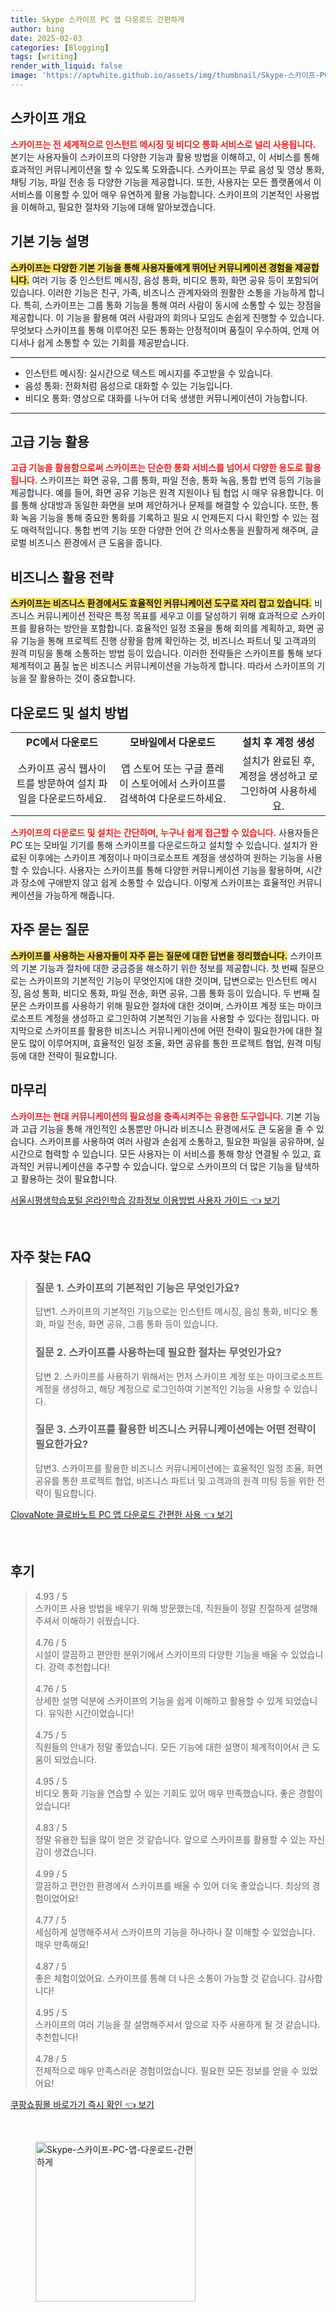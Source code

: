 ```yaml
---
title: Skype 스카이프 PC 앱 다운로드 간편하게
author: bing
date: 2025-02-03
categories: [Blogging]
tags: [writing]
render_with_liquid: false
image: 'https://aptwhite.github.io/assets/img/thumbnail/Skype-스카이프-PC-앱-다운로드-간편하게.webp'
---
```



<h2 id='스카이프 개요'>스카이프 개요</h2>

<p><b><span style="color: #ee2323;">스카이프는 전 세계적으로 인스턴트 메시징 및 비디오 통화 서비스로 널리 사용됩니다.</span></b> 본기는 사용자들이 스카이프의 다양한 기능과 활용 방법을 이해하고, 이 서비스를 통해 효과적인 커뮤니케이션을 할 수 있도록 도와줍니다. 스카이프는 무료 음성 및 영상 통화, 채팅 기능, 파일 전송 등 다양한 기능을 제공합니다. 또한, 사용자는 모든 플랫폼에서 이 서비스를 이용할 수 있어 매우 유연하게 활용 가능합니다. 스카이프의 기본적인 사용법을 이해하고, 필요한 절차와 기능에 대해 알아보겠습니다.</p>

<h2 id='기본 기능 설명'>기본 기능 설명</h2>

<p><b><span style="background-color: #ffe066;">스카이프는 다양한 기본 기능을 통해 사용자들에게 뛰어난 커뮤니케이션 경험을 제공합니다.</span></b> 여러 기능 중 인스턴트 메시징, 음성 통화, 비디오 통화, 화면 공유 등이 포함되어 있습니다. 이러한 기능은 친구, 가족, 비즈니스 관계자와의 원활한 소통을 가능하게 합니다. 특히, 스카이프는 그룹 통화 기능을 통해 여러 사람이 동시에 소통할 수 있는 장점을 제공합니다. 이 기능을 활용해 여러 사람과의 회의나 모임도 손쉽게 진행할 수 있습니다. 무엇보다 스카이프를 통해 이루어진 모든 통화는 안정적이며 품질이 우수하여, 언제 어디서나 쉽게 소통할 수 있는 기회를 제공받습니다.</p>

<hr />

<ul>
    <li>인스턴트 메시징: 실시간으로 텍스트 메시지를 주고받을 수 있습니다.</li>
    <li>음성 통화: 전화처럼 음성으로 대화할 수 있는 기능입니다.</li>
    <li>비디오 통화: 영상으로 대화를 나누어 더욱 생생한 커뮤니케이션이 가능합니다.</li>
</ul>

<hr />

<h2 id='고급 기능 활용'>고급 기능 활용</h2>

<p><b><span style="color: #ee2323;">고급 기능을 활용함으로써 스카이프는 단순한 통화 서비스를 넘어서 다양한 용도로 활용됩니다.</span></b> 스카이프는 화면 공유, 그룹 통화, 파일 전송, 통화 녹음, 통합 번역 등의 기능을 제공합니다. 예를 들어, 화면 공유 기능은 원격 지원이나 팀 협업 시 매우 유용합니다. 이를 통해 상대방과 동일한 화면을 보며 제안하거나 문제를 해결할 수 있습니다. 또한, 통화 녹음 기능을 통해 중요한 통화를 기록하고 필요 시 언제든지 다시 확인할 수 있는 점도 매력적입니다. 통합 번역 기능 또한 다양한 언어 간 의사소통을 원활하게 해주며, 글로벌 비즈니스 환경에서 큰 도움을 줍니다.</p>

<h2 id='비즈니스 활용 전략'>비즈니스 활용 전략</h2>

<p><b><span style="background-color: #ffe066;">스카이프는 비즈니스 환경에서도 효율적인 커뮤니케이션 도구로 자리 잡고 있습니다.</span></b> 비즈니스 커뮤니케이션 전략은 특정 목표를 세우고 이를 달성하기 위해 효과적으로 스카이프를 활용하는 방안을 포함합니다. 효율적인 일정 조율을 통해 회의를 계획하고, 화면 공유 기능을 통해 프로젝트 진행 상황을 함께 확인하는 것, 비즈니스 파트너 및 고객과의 원격 미팅을 통해 소통하는 방법 등이 있습니다. 이러한 전략들은 스카이프를 통해 보다 체계적이고 품질 높은 비즈니스 커뮤니케이션을 가능하게 합니다. 따라서 스카이프의 기능을 잘 활용하는 것이 중요합니다.</p>

<h2 id='다운로드 및 설치 방법'>다운로드 및 설치 방법</h2>

<table>
    <tr>
        <td style="text-align: center; height: 17px;"><b>PC에서 다운로드</b></td>
        <td style="text-align: center; height: 17px;"><b>모바일에서 다운로드</b></td>
        <td style="text-align: center; height: 17px;"><b>설치 후 계정 생성</b></td>
    </tr>
    <tr>
        <td style="text-align: center; height: 17px;">스카이프 공식 웹사이트를 방문하여 설치 파일을 다운로드하세요.</td>
        <td style="text-align: center; height: 17px;">앱 스토어 또는 구글 플레이 스토어에서 스카이프를 검색하여 다운로드하세요.</td>
        <td style="text-align: center; height: 17px;">설치가 완료된 후, 계정을 생성하고 로그인하여 사용하세요.</td>
    </tr>
</table>

<p><b><span style="color: #ee2323;">스카이프의 다운로드 및 설치는 간단하며, 누구나 쉽게 접근할 수 있습니다.</span></b> 사용자들은 PC 또는 모바일 기기를 통해 스카이프를 다운로드하고 설치할 수 있습니다. 설치가 완료된 이후에는 스카이프 계정이나 마이크로소프트 계정을 생성하여 원하는 기능을 사용할 수 있습니다. 사용자는 스카이프를 통해 다양한 커뮤니케이션 기능을 활용하며, 시간과 장소에 구애받지 않고 쉽게 소통할 수 있습니다. 이렇게 스카이프는 효율적인 커뮤니케이션을 가능하게 해줍니다.</p>

<h2 id='자주 묻는 질문'>자주 묻는 질문</h2>

<p><b><span style="background-color: #ffe066;">스카이프를 사용하는 사용자들이 자주 묻는 질문에 대한 답변을 정리했습니다.</span></b> 스카이프의 기본 기능과 절차에 대한 궁금증을 해소하기 위한 정보를 제공합니다. 첫 번째 질문으로는 스카이프의 기본적인 기능이 무엇인지에 대한 것이며, 답변으로는 인스턴트 메시징, 음성 통화, 비디오 통화, 파일 전송, 화면 공유, 그룹 통화 등이 있습니다. 두 번째 질문은 스카이프를 사용하기 위해 필요한 절차에 대한 것이며, 스카이프 계정 또는 마이크로소프트 계정을 생성하고 로그인하여 기본적인 기능을 사용할 수 있다는 점입니다. 마지막으로 스카이프를 활용한 비즈니스 커뮤니케이션에 어떤 전략이 필요한가에 대한 질문도 많이 이루어지며, 효율적인 일정 조율, 화면 공유를 통한 프로젝트 협업, 원격 미팅 등에 대한 전략이 필요합니다.</p>

<h2 id='마무리'>마무리</h2>

<p><b><span style="color: #ee2323;">스카이프는 현대 커뮤니케이션의 필요성을 충족시켜주는 유용한 도구입니다.</span></b> 기본 기능과 고급 기능을 통해 개인적인 소통뿐만 아니라 비즈니스 환경에서도 큰 도움을 줄 수 있습니다. 스카이프를 사용하여 여러 사람과 손쉽게 소통하고, 필요한 파일을 공유하며, 실시간으로 협력할 수 있습니다. 모든 사용자는 이 서비스를 통해 항상 연결될 수 있고, 효과적인 커뮤니케이션을 추구할 수 있습니다. 앞으로 스카이프의 더 많은 기능을 탐색하고 활용하는 것이 필요합니다.</p>


<p><a class="click-button" title="서울시평생학습포털 온라인학습 강좌정보 이용방법 사용자 가이드" href="https://aptwhite.github.io/posts/%EC%84%9C%EC%9A%B8%EC%8B%9C%ED%8F%89%EC%83%9D%ED%95%99%EC%8A%B5%ED%8F%AC%ED%84%B8-%EC%98%A8%EB%9D%BC%EC%9D%B8%ED%95%99%EC%8A%B5-%EA%B0%95%EC%A2%8C%EC%A0%95%EB%B3%B4-%EC%9D%B4%EC%9A%A9%EB%B0%A9%EB%B2%95-%EC%82%AC%EC%9A%A9%EC%9E%90-%EA%B0%80%EC%9D%B4%EB%93%9C/" rel="dofollow">서울시평생학습포털 온라인학습 강좌정보 이용방법 사용자 가이드 👈 보기</a></p><br>
<h2 id='자주_찾는_FAQ'>자주 찾는 FAQ</h2>
<div itemscope="" itemtype="https://schema.org/FAQPage"> 
<blockquote> 
<div itemscope="" itemprop="mainEntity" itemtype="https://schema.org/Question"> 
<h3 itemprop="name">질문 1. 스카이프의 기본적인 기능은 무엇인가요?</h3> 
<div itemscope="" itemprop="acceptedAnswer" itemtype="https://schema.org/Answer"> 
<span itemprop="text"> 
<p>답변1. 스카이프의 기본적인 기능으로는 인스턴트 메시징, 음성 통화, 비디오 통화, 파일 전송, 화면 공유, 그룹 통화 등이 있습니다.</p> 
</span> 
</div> 
</div> 

<div itemscope="" itemprop="mainEntity" itemtype="https://schema.org/Question"> 
<h3 itemprop="name">질문 2. 스카이프를 사용하는데 필요한 절차는 무엇인가요?</h3> 
<div itemscope="" itemprop="acceptedAnswer" itemtype="https://schema.org/Answer"> 
<span itemprop="text"> 
<p>답변 2. 스카이프를 사용하기 위해서는 먼저 스카이프 계정 또는 마이크로소프트 계정을 생성하고, 해당 계정으로 로그인하여 기본적인 기능을 사용할 수 있습니다.</p> 
</span> 
</div> 
</div> 

<div itemscope="" itemprop="mainEntity" itemtype="https://schema.org/Question"> 
<h3 itemprop="name">질문 3. 스카이프를 활용한 비즈니스 커뮤니케이션에는 어떤 전략이 필요한가요?</h3> 
<div itemscope="" itemprop="acceptedAnswer" itemtype="https://schema.org/Answer"> 
<span itemprop="text"> 
<p>답변3. 스카이프를 활용한 비즈니스 커뮤니케이션에는 효율적인 일정 조율, 화면 공유를 통한 프로젝트 협업, 비즈니스 파트너 및 고객과의 원격 미팅 등을 위한 전략이 필요합니다.</p> 
</span> 
</div> 
</div> 

</blockquote> 
</div>
<p><a class="click-button" title="ClovaNote 클로바노트 PC 앱 다운로드 간편한 사용" href="https://aptwhite.github.io/posts/ClovaNote-%ED%81%B4%EB%A1%9C%EB%B0%94%EB%85%B8%ED%8A%B8-PC-%EC%95%B1-%EB%8B%A4%EC%9A%B4%EB%A1%9C%EB%93%9C-%EA%B0%84%ED%8E%B8%ED%95%9C-%EC%82%AC%EC%9A%A9/" rel="dofollow">ClovaNote 클로바노트 PC 앱 다운로드 간편한 사용 👈 보기</a></p><br>
<h2 id='후기'>후기</h2>
<div itemscope itemtype="https://schema.org/Product">
  <blockquote>
  <div itemprop="review" itemscope itemtype="https://schema.org/Review">
      <div itemprop="reviewRating" itemscope itemtype="https://schema.org/Rating"> <span itemprop="ratingValue">4.93</span> / <span itemprop="bestRating">5</span> </div>
      <span itemprop="reviewBody">스카이프 사용 방법을 배우기 위해 방문했는데, 직원들이 정말 친절하게 설명해주셔서 이해하기 쉬웠습니다.</span>
  </div>
  <br>
  <div itemprop="review" itemscope itemtype="https://schema.org/Review">
      <div itemprop="reviewRating" itemscope itemtype="https://schema.org/Rating"> <span itemprop="ratingValue">4.76</span> / <span itemprop="bestRating">5</span> </div>
      <span itemprop="reviewBody">시설이 깔끔하고 편안한 분위기에서 스카이프의 다양한 기능을 배울 수 있었습니다. 강력 추천합니다!</span>
  </div>
  <br>
  <div itemprop="review" itemscope itemtype="https://schema.org/Review">
      <div itemprop="reviewRating" itemscope itemtype="https://schema.org/Rating"> <span itemprop="ratingValue">4.76</span> / <span itemprop="bestRating">5</span> </div>
      <span itemprop="reviewBody">상세한 설명 덕분에 스카이프의 기능을 쉽게 이해하고 활용할 수 있게 되었습니다. 유익한 시간이었습니다!</span>
  </div>
  <br>
  <div itemprop="review" itemscope itemtype="https://schema.org/Review">
      <div itemprop="reviewRating" itemscope itemtype="https://schema.org/Rating"> <span itemprop="ratingValue">4.75</span> / <span itemprop="bestRating">5</span> </div>
      <span itemprop="reviewBody">직원들의 안내가 정말 좋았습니다. 모든 기능에 대한 설명이 체계적이어서 큰 도움이 되었습니다.</span>
  </div>
  <br>
  <div itemprop="review" itemscope itemtype="https://schema.org/Review">
      <div itemprop="reviewRating" itemscope itemtype="https://schema.org/Rating"> <span itemprop="ratingValue">4.95</span> / <span itemprop="bestRating">5</span> </div>
      <span itemprop="reviewBody">비디오 통화 기능을 연습할 수 있는 기회도 있어 매우 만족했습니다. 좋은 경험이었습니다!</span>
  </div>
  <br>
  <div itemprop="review" itemscope itemtype="https://schema.org/Review">
      <div itemprop="reviewRating" itemscope itemtype="https://schema.org/Rating"> <span itemprop="ratingValue">4.83</span> / <span itemprop="bestRating">5</span> </div>
      <span itemprop="reviewBody">정말 유용한 팁을 많이 얻은 것 같습니다. 앞으로 스카이프를 활용할 수 있는 자신감이 생겼습니다.</span>
  </div>
  <br>
  <div itemprop="review" itemscope itemtype="https://schema.org/Review">
      <div itemprop="reviewRating" itemscope itemtype="https://schema.org/Rating"> <span itemprop="ratingValue">4.99</span> / <span itemprop="bestRating">5</span> </div>
      <span itemprop="reviewBody">깔끔하고 편안한 환경에서 스카이프를 배울 수 있어 더욱 좋았습니다. 최상의 경험이었어요!</span>
  </div>
  <br>
  <div itemprop="review" itemscope itemtype="https://schema.org/Review">
      <div itemprop="reviewRating" itemscope itemtype="https://schema.org/Rating"> <span itemprop="ratingValue">4.77</span> / <span itemprop="bestRating">5</span> </div>
      <span itemprop="reviewBody">세심하게 설명해주셔서 스카이프의 기능을 하나하나 잘 이해할 수 있었습니다. 매우 만족해요!</span>
  </div>
  <br>
  <div itemprop="review" itemscope itemtype="https://schema.org/Review">
      <div itemprop="reviewRating" itemscope itemtype="https://schema.org/Rating"> <span itemprop="ratingValue">4.87</span> / <span itemprop="bestRating">5</span> </div>
      <span itemprop="reviewBody">좋은 체험이었어요. 스카이프를 통해 더 나은 소통이 가능할 것 같습니다. 감사합니다!</span>
  </div>
  <br>
  <div itemprop="review" itemscope itemtype="https://schema.org/Review">
      <div itemprop="reviewRating" itemscope itemtype="https://schema.org/Rating"> <span itemprop="ratingValue">4.95</span> / <span itemprop="bestRating">5</span> </div>
      <span itemprop="reviewBody">스카이프의 여러 기능을 잘 설명해주셔서 앞으로 자주 사용하게 될 것 같습니다. 추천합니다!</span>
  </div>
  <br>
  <div itemprop="review" itemscope itemtype="https://schema.org/Review">
      <div itemprop="reviewRating" itemscope itemtype="https://schema.org/Rating"> <span itemprop="ratingValue">4.78</span> / <span itemprop="bestRating">5</span> </div>
      <span itemprop="reviewBody">전체적으로 매우 만족스러운 경험이었습니다. 필요한 모든 정보를 얻을 수 있었어요!</span>
  </div>
  </blockquote>
</div>
<p><a class="click-button" title="쿠팡쇼핑몰 바로가기 즉시 확인" href="https://aptwhite.github.io/posts/%EC%BF%A0%ED%8C%A1%EC%87%BC%ED%95%91%EB%AA%B0-%EB%B0%94%EB%A1%9C%EA%B0%80%EA%B8%B0-%EC%A6%89%EC%8B%9C-%ED%99%95%EC%9D%B8/" rel="dofollow">쿠팡쇼핑몰 바로가기 즉시 확인 👈 보기</a></p><br>
<figure class="image"><img src="https://aptwhite.github.io/assets/img/thumbnail/Skype-스카이프-PC-앱-다운로드-간편하게.webp" alt="Skype-스카이프-PC-앱-다운로드-간편하게" width="256" height="256"></figure>